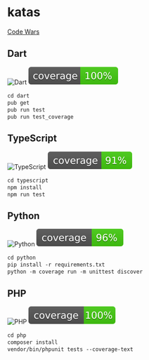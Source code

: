 # katas

[Code Wars](http://codewars.com)

## Dart
![Dart](https://github.com/n1kk0/katas/workflows/Dart/badge.svg)
![Coverage](https://raw.githubusercontent.com/n1kk0/katas/master/dart/coverage_badge.svg?sanitize=true)

```
cd dart
pub get
pub run test
pub run test_coverage
```

## TypeScript
![TypeScript](https://github.com/n1kk0/katas/workflows/TypeScript/badge.svg)
![Coverage](https://raw.githubusercontent.com/n1kk0/katas/master/typescript/coverage.svg?sanitize=true)

```
cd typescript
npm install
npm run test
```

## Python
![Python](https://github.com/n1kk0/katas/workflows/Python/badge.svg)
![Coverage](https://raw.githubusercontent.com/n1kk0/katas/master/python/coverage.svg?sanitize=true)

```
cd python
pip install -r requirements.txt
python -m coverage run -m unittest discover
```

## PHP
![PHP](https://github.com/n1kk0/katas/workflows/PHP/badge.svg)
![Coverage](https://raw.githubusercontent.com/n1kk0/katas/master/php/coverage.svg?sanitize=true)

```
cd php
composer install
vendor/bin/phpunit tests --coverage-text
```
